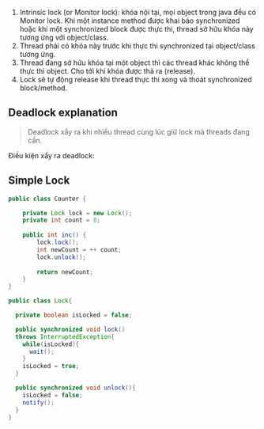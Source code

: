 1. Intrinsic lock (or Monitor lock): khóa nội tại,  mọi object trong java đều có Monitor lock. Khi một instance method được khai báo synchronized hoặc khi một synchronized block được thực thi, thread sở hữu khóa này tương ứng với object/class.
2. Thread phải có khóa này trước khi thực thi synchronized tại object/class tương ứng.
3. Thread đang sở hữu khóa tại một object thì các thread khác không thể thực thi object. Cho tới khi khóa được thả ra (release).
4. Lock sẽ tự động release khi thread thực thi xong và thoát synchronized block/method.
## Deadlock explanation

> Deadlock xẩy ra khi nhiều thread cùng lúc giữ lock mà threads đang cần.

Điều kiện xẩy ra deadlock:

## Simple Lock

```java
public class Counter {

	private Lock lock = new Lock();
	private int count = 0;
	
	public int inc() {
		lock.lock();
		int newCount = ++ count;
		lock.unlock();
		
		return newCount;
	}
}

public class Lock{

  private boolean isLocked = false;

  public synchronized void lock()
  throws InterruptedException{
    while(isLocked){
      wait();
    }
    isLocked = true;
  }

  public synchronized void unlock(){
    isLocked = false;
    notify();
  }
}
```
